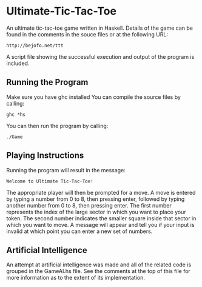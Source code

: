 Ultimate-Tic-Tac-Toe
====================

An ultimate tic-tac-toe game written in Haskell.
Details of the game can be found in the comments in the souce files or at the following URL:

	http://bejofo.net/ttt
	
A script file showing the successful execution and output of the program is included.

Running the Program
--------------------
Make sure you have ghc installed
You can compile the source files by calling:

	ghc *hs

You can then run the program by calling:

	./Game

Playing Instructions
--------------------
Running the program will result in the message:

	Welcome to Ultimate Tic-Tac-Toe!

The appropriate player will then be prompted for a move.
A move is entered by typing a number from 0 to 8, then pressing enter, followed by typing another number from 0 to 8, then pressing enter. The first number represents the index of the large sector in which you want to place your token. The second number indicates the smaller square inside that sector in which you want to move.
A message will appear and tell you if your input is invalid at which point you can enter a new set of numbers.

Artificial Intelligence
--------------------
An attempt at artificial intelligence was made and all of the related code is grouped in the GameAI.hs file.
See the comments at the top of this file for more information as to the extent of its implementation.
